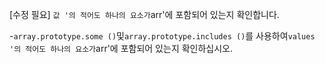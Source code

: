 [수정 필요]
`값 '의 적어도 하나의 요소가`arr'에 포함되어 있는지 확인합니다.

-`array.prototype.some ()`및`array.prototype.includes ()`를 사용하여`values '의 적어도 하나의 요소가`arr'에 포함되어 있는지 확인하십시오.